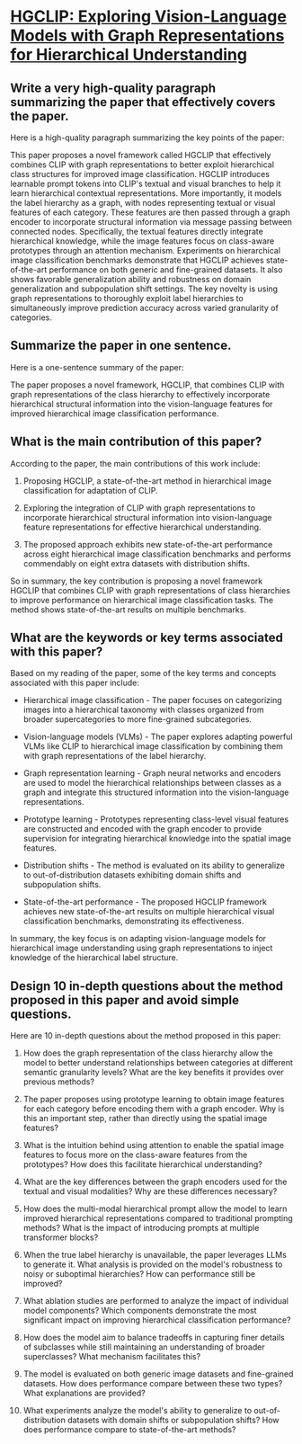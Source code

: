 # [HGCLIP: Exploring Vision-Language Models with Graph Representations for   Hierarchical Understanding](https://arxiv.org/abs/2311.14064)

## Write a very high-quality paragraph summarizing the paper that effectively covers the paper.

 Here is a high-quality paragraph summarizing the key points of the paper:

This paper proposes a novel framework called HGCLIP that effectively combines CLIP with graph representations to better exploit hierarchical class structures for improved image classification. HGCLIP introduces learnable prompt tokens into CLIP's textual and visual branches to help it learn hierarchical contextual representations. More importantly, it models the label hierarchy as a graph, with nodes representing textual or visual features of each category. These features are then passed through a graph encoder to incorporate structural information via message passing between connected nodes. Specifically, the textual features directly integrate hierarchical knowledge, while the image features focus on class-aware prototypes through an attention mechanism. Experiments on hierarchical image classification benchmarks demonstrate that HGCLIP achieves state-of-the-art performance on both generic and fine-grained datasets. It also shows favorable generalization ability and robustness on domain generalization and subpopulation shift settings. The key novelty is using graph representations to thoroughly exploit label hierarchies to simultaneously improve prediction accuracy across varied granularity of categories.


## Summarize the paper in one sentence.

 Here is a one-sentence summary of the paper:

The paper proposes a novel framework, HGCLIP, that combines CLIP with graph representations of the class hierarchy to effectively incorporate hierarchical structural information into the vision-language features for improved hierarchical image classification performance.


## What is the main contribution of this paper?

 According to the paper, the main contributions of this work include:

1. Proposing HGCLIP, a state-of-the-art method in hierarchical image classification for adaptation of CLIP.

2. Exploring the integration of CLIP with graph representations to incorporate hierarchical structural information into vision-language feature representations for effective hierarchical understanding. 

3. The proposed approach exhibits new state-of-the-art performance across eight hierarchical image classification benchmarks and performs commendably on eight extra datasets with distribution shifts.

So in summary, the key contribution is proposing a novel framework HGCLIP that combines CLIP with graph representations of class hierarchies to improve performance on hierarchical image classification tasks. The method shows state-of-the-art results on multiple benchmarks.


## What are the keywords or key terms associated with this paper?

 Based on my reading of the paper, some of the key terms and concepts associated with this paper include:

- Hierarchical image classification - The paper focuses on categorizing images into a hierarchical taxonomy with classes organized from broader supercategories to more fine-grained subcategories.

- Vision-language models (VLMs) - The paper explores adapting powerful VLMs like CLIP to hierarchical image classification by combining them with graph representations of the label hierarchy.

- Graph representation learning - Graph neural networks and encoders are used to model the hierarchical relationships between classes as a graph and integrate this structured information into the vision-language representations.

- Prototype learning - Prototypes representing class-level visual features are constructed and encoded with the graph encoder to provide supervision for integrating hierarchical knowledge into the spatial image features. 

- Distribution shifts - The method is evaluated on its ability to generalize to out-of-distribution datasets exhibiting domain shifts and subpopulation shifts.

- State-of-the-art performance - The proposed HGCLIP framework achieves new state-of-the-art results on multiple hierarchical visual classification benchmarks, demonstrating its effectiveness.

In summary, the key focus is on adapting vision-language models for hierarchical image understanding using graph representations to inject knowledge of the hierarchical label structure.


## Design 10 in-depth questions about the method proposed in this paper and avoid simple questions.

 Here are 10 in-depth questions about the method proposed in this paper:

1. How does the graph representation of the class hierarchy allow the model to better understand relationships between categories at different semantic granularity levels? What are the key benefits it provides over previous methods?

2. The paper proposes using prototype learning to obtain image features for each category before encoding them with a graph encoder. Why is this an important step, rather than directly using the spatial image features? 

3. What is the intuition behind using attention to enable the spatial image features to focus more on the class-aware features from the prototypes? How does this facilitate hierarchical understanding?

4. What are the key differences between the graph encoders used for the textual and visual modalities? Why are these differences necessary?

5. How does the multi-modal hierarchical prompt allow the model to learn improved hierarchical representations compared to traditional prompting methods? What is the impact of introducing prompts at multiple transformer blocks?

6. When the true label hierarchy is unavailable, the paper leverages LLMs to generate it. What analysis is provided on the model's robustness to noisy or suboptimal hierarchies? How can performance still be improved?

7. What ablation studies are performed to analyze the impact of individual model components? Which components demonstrate the most significant impact on improving hierarchical classification performance?

8. How does the model aim to balance tradeoffs in capturing finer details of subclasses while still maintaining an understanding of broader superclasses? What mechanism facilitates this?

9. The model is evaluated on both generic image datasets and fine-grained datasets. How does performance compare between these two types? What explanations are provided?

10. What experiments analyze the model's ability to generalize to out-of-distribution datasets with domain shifts or subpopulation shifts? How does performance compare to state-of-the-art methods?
